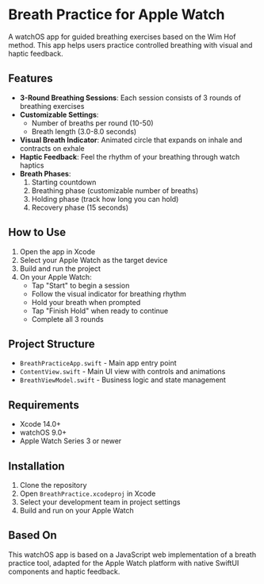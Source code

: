 # Breath Practice for Apple Watch

A watchOS app for guided breathing exercises based on the Wim Hof method. This app helps users practice controlled breathing with visual and haptic feedback.

## Features

- **3-Round Breathing Sessions**: Each session consists of 3 rounds of breathing exercises
- **Customizable Settings**:
  - Number of breaths per round (10-50)
  - Breath length (3.0-8.0 seconds)
- **Visual Breath Indicator**: Animated circle that expands on inhale and contracts on exhale
- **Haptic Feedback**: Feel the rhythm of your breathing through watch haptics
- **Breath Phases**:
  1. Starting countdown
  2. Breathing phase (customizable number of breaths)
  3. Holding phase (track how long you can hold)
  4. Recovery phase (15 seconds)

## How to Use

1. Open the app in Xcode
2. Select your Apple Watch as the target device
3. Build and run the project
4. On your Apple Watch:
   - Tap "Start" to begin a session
   - Follow the visual indicator for breathing rhythm
   - Hold your breath when prompted
   - Tap "Finish Hold" when ready to continue
   - Complete all 3 rounds

## Project Structure

- `BreathPracticeApp.swift` - Main app entry point
- `ContentView.swift` - Main UI view with controls and animations
- `BreathViewModel.swift` - Business logic and state management

## Requirements

- Xcode 14.0+
- watchOS 9.0+
- Apple Watch Series 3 or newer

## Installation

1. Clone the repository
2. Open `BreathPractice.xcodeproj` in Xcode
3. Select your development team in project settings
4. Build and run on your Apple Watch

## Based On

This watchOS app is based on a JavaScript web implementation of a breath practice tool, adapted for the Apple Watch platform with native SwiftUI components and haptic feedback.